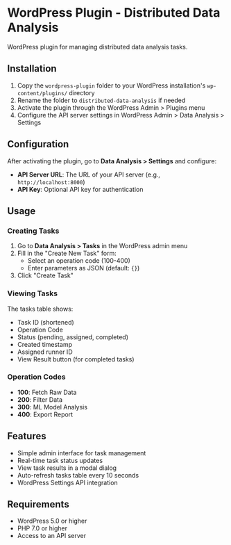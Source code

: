 # WordPress Plugin - Distributed Data Analysis

WordPress plugin for managing distributed data analysis tasks.

## Installation

1. Copy the `wordpress-plugin` folder to your WordPress installation's `wp-content/plugins/` directory
2. Rename the folder to `distributed-data-analysis` if needed
3. Activate the plugin through the WordPress Admin > Plugins menu
4. Configure the API server settings in WordPress Admin > Data Analysis > Settings

## Configuration

After activating the plugin, go to **Data Analysis > Settings** and configure:

- **API Server URL**: The URL of your API server (e.g., `http://localhost:8000`)
- **API Key**: Optional API key for authentication

## Usage

### Creating Tasks

1. Go to **Data Analysis > Tasks** in the WordPress admin menu
2. Fill in the "Create New Task" form:
   - Select an operation code (100-400)
   - Enter parameters as JSON (default: `{}`)
3. Click "Create Task"

### Viewing Tasks

The tasks table shows:
- Task ID (shortened)
- Operation Code
- Status (pending, assigned, completed)
- Created timestamp
- Assigned runner ID
- View Result button (for completed tasks)

### Operation Codes

- **100**: Fetch Raw Data
- **200**: Filter Data
- **300**: ML Model Analysis
- **400**: Export Report

## Features

- Simple admin interface for task management
- Real-time task status updates
- View task results in a modal dialog
- Auto-refresh tasks table every 10 seconds
- WordPress Settings API integration

## Requirements

- WordPress 5.0 or higher
- PHP 7.0 or higher
- Access to an API server

